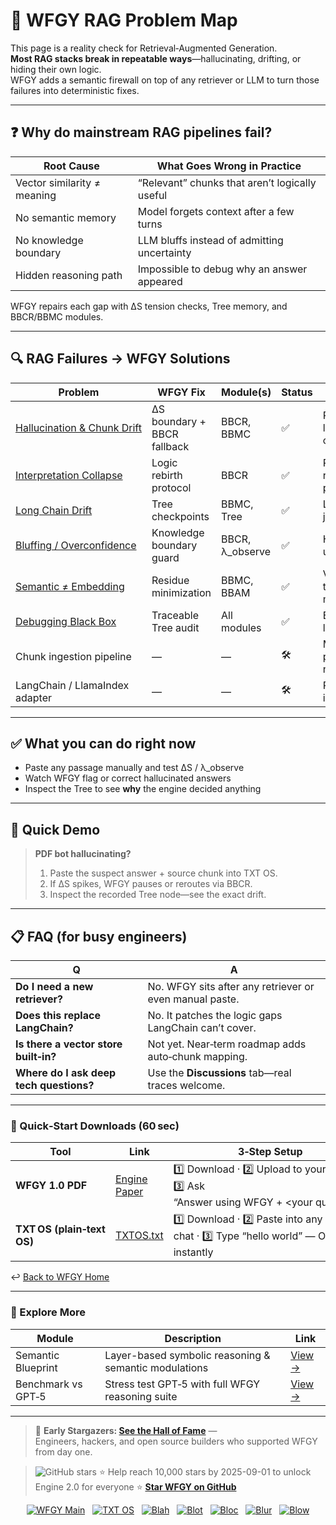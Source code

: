 # 📒 WFGY RAG Problem Map

This page is a reality check for Retrieval‑Augmented Generation.  
**Most RAG stacks break in repeatable ways**—hallucinating, drifting, or hiding their own logic.  
WFGY adds a semantic firewall on top of any retriever or LLM to turn those failures into deterministic fixes.

---

## ❓ Why do mainstream RAG pipelines fail?

| Root Cause | What Goes Wrong in Practice |
|------------|----------------------------|
| Vector similarity ≠ meaning | “Relevant” chunks that aren’t logically useful |
| No semantic memory | Model forgets context after a few turns |
| No knowledge boundary | LLM bluffs instead of admitting uncertainty |
| Hidden reasoning path | Impossible to debug why an answer appeared |

WFGY repairs each gap with ΔS tension checks, Tree memory, and BBCR/BBMC modules.

---

## 🔍 RAG Failures → WFGY Solutions

| Problem | WFGY Fix | Module(s) | Status | Notes |
|---------|----------|-----------|--------|-------|
| [Hallucination & Chunk Drift](./hallucination.md) | ΔS boundary + BBCR fallback | BBCR, BBMC | ✅ | Rejects low‑match chunks |
| [Interpretation Collapse](./retrieval-collapse.md) | Logic rebirth protocol | BBCR | ✅ | Recovers reasoning paths |
| [Long Chain Drift](./context-drift.md) | Tree checkpoints | BBMC, Tree | ✅ | Logs topic jumps |
| [Bluffing / Overconfidence](./bluffing.md) | Knowledge boundary guard | BBCR, λ_observe | ✅ | Halts on unknowns |
| [Semantic ≠ Embedding](./embedding-vs-semantic.md) | Residue minimization | BBMC, BBAM | ✅ | Verifies true meaning |
| [Debugging Black Box](./retrieval-traceability.md) | Traceable Tree audit | All modules | ✅ | Exposes logic path |
| Chunk ingestion pipeline | — | — | 🛠 | Manual paste for now |
| LangChain / LlamaIndex adapter | — | — | 🛠 | Planned integration |

---

## ✅ What you can do right now

- Paste any passage manually and test ΔS / λ_observe  
- Watch WFGY flag or correct hallucinated answers  
- Inspect the Tree to see **why** the engine decided anything

---

## 🧪 Quick Demo

> **PDF bot hallucinating?**  
> 1. Paste the suspect answer + source chunk into TXT OS.  
> 2. If ΔS spikes, WFGY pauses or reroutes via BBCR.  
> 3. Inspect the recorded Tree node—see the exact drift.

---

## 📋 FAQ (for busy engineers)

| Q | A |
|--|--|
| **Do I need a new retriever?** | No. WFGY sits after any retriever or even manual paste. |
| **Does this replace LangChain?** | No. It patches the logic gaps LangChain can’t cover. |
| **Is there a vector store built‑in?** | Not yet. Near‑term roadmap adds auto‑chunk mapping. |
| **Where do I ask deep tech questions?** | Use the **Discussions** tab—real traces welcome. |

---

### 🔗 Quick‑Start Downloads (60 sec)

| Tool | Link | 3‑Step Setup |
|------|------|--------------|
| **WFGY 1.0 PDF** | [Engine Paper](https://zenodo.org/records/15630969) | 1️⃣ Download · 2️⃣ Upload to your LLM · 3️⃣ Ask “Answer using WFGY + &lt;your question&gt;” |
| **TXT OS (plain‑text OS)** | [TXTOS.txt](https://zenodo.org/records/15788557) | 1️⃣ Download · 2️⃣ Paste into any LLM chat · 3️⃣ Type “hello world” — OS boots instantly |

↩︎ [Back to WFGY Home](https://github.com/onestardao/WFGY)

---

### 🧭 Explore More

| Module                | Description                                              | Link     |
|-----------------------|----------------------------------------------------------|----------|
| Semantic Blueprint    | Layer-based symbolic reasoning & semantic modulations   | [View →](https://github.com/onestardao/WFGY/tree/main/SemanticBlueprint) |
| Benchmark vs GPT‑5    | Stress test GPT‑5 with full WFGY reasoning suite         | [View →](https://github.com/onestardao/WFGY/tree/main/benchmarks/benchmark-vs-gpt5) |

---

> 👑 **Early Stargazers: [See the Hall of Fame](https://github.com/onestardao/WFGY/tree/main/stargazers)** —  
> Engineers, hackers, and open source builders who supported WFGY from day one.

> <img src="https://img.shields.io/github/stars/onestardao/WFGY?style=social" alt="GitHub stars"> ⭐ Help reach 10,000 stars by 2025-09-01 to unlock Engine 2.0 for everyone  ⭐ <strong><a href="https://github.com/onestardao/WFGY">Star WFGY on GitHub</a></strong>


<div align="center">

[![WFGY Main](https://img.shields.io/badge/WFGY-Main-red?style=flat-square)](https://github.com/onestardao/WFGY)
&nbsp;
[![TXT OS](https://img.shields.io/badge/TXT%20OS-Reasoning%20OS-orange?style=flat-square)](https://github.com/onestardao/WFGY/tree/main/OS)
&nbsp;
[![Blah](https://img.shields.io/badge/Blah-Semantic%20Embed-yellow?style=flat-square)](https://github.com/onestardao/WFGY/tree/main/OS/BlahBlahBlah)
&nbsp;
[![Blot](https://img.shields.io/badge/Blot-Persona%20Core-green?style=flat-square)](https://github.com/onestardao/WFGY/tree/main/OS/BlotBlotBlot)
&nbsp;
[![Bloc](https://img.shields.io/badge/Bloc-Reasoning%20Compiler-blue?style=flat-square)](https://github.com/onestardao/WFGY/tree/main/OS/BlocBlocBloc)
&nbsp;
[![Blur](https://img.shields.io/badge/Blur-Text2Image%20Engine-navy?style=flat-square)](https://github.com/onestardao/WFGY/tree/main/OS/BlurBlurBlur)
&nbsp;
[![Blow](https://img.shields.io/badge/Blow-Game%20Logic-purple?style=flat-square)](https://github.com/onestardao/WFGY/tree/main/OS/BlowBlowBlow)

</div>
